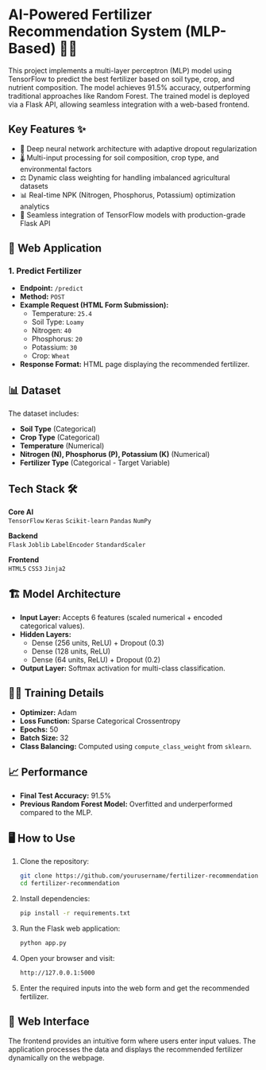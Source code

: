 # AI-Powered Fertilizer Recommendation System (MLP-Based) 🌱🤖
This project implements a multi-layer perceptron (MLP) model using TensorFlow to predict the best fertilizer based on soil type, crop, and nutrient composition. The model achieves 91.5% accuracy, outperforming traditional approaches like Random Forest. The trained model is deployed via a Flask API, allowing seamless integration with a web-based frontend.

## Key Features ✨
- 🧠 Deep neural network architecture with adaptive dropout regularization
- 🌡️ Multi-input processing for soil composition, crop type, and environmental factors
- ⚖️ Dynamic class weighting for handling imbalanced agricultural datasets
- 📊 Real-time NPK (Nitrogen, Phosphorus, Potassium) optimization analytics
- 🔄 Seamless integration of TensorFlow models with production-grade Flask API

## 💊 Web Application

### 1. Predict Fertilizer

- **Endpoint:** `/predict`
- **Method:** `POST`
- **Example Request (HTML Form Submission):**
  - Temperature: `25.4`
  - Soil Type: `Loamy`
  - Nitrogen: `40`
  - Phosphorus: `20`
  - Potassium: `30`
  - Crop: `Wheat`
- **Response Format:** HTML page displaying the recommended fertilizer.


## 📊 Dataset
The dataset includes:
- **Soil Type** (Categorical)
- **Crop Type** (Categorical)
- **Temperature** (Numerical)
- **Nitrogen (N), Phosphorus (P), Potassium (K)** (Numerical)
- **Fertilizer Type** (Categorical - Target Variable)

## Tech Stack 🛠️
**Core AI**  
`TensorFlow` `Keras` `Scikit-learn` `Pandas` `NumPy`

**Backend**  
`Flask` `Joblib` `LabelEncoder` `StandardScaler`

**Frontend**  
`HTML5` `CSS3` `Jinja2`

## 🏗️ Model Architecture
- **Input Layer:** Accepts 6 features (scaled numerical + encoded categorical values).
- **Hidden Layers:**
  - Dense (256 units, ReLU) + Dropout (0.3)
  - Dense (128 units, ReLU)
  - Dense (64 units, ReLU) + Dropout (0.2)
- **Output Layer:** Softmax activation for multi-class classification.

## 🏋️‍♂️ Training Details
- **Optimizer:** Adam
- **Loss Function:** Sparse Categorical Crossentropy
- **Epochs:** 50
- **Batch Size:** 32
- **Class Balancing:** Computed using `compute_class_weight` from `sklearn`.

## 📈 Performance
- **Final Test Accuracy:** 91.5%
- **Previous Random Forest Model:** Overfitted and underperformed compared to the MLP.

## 🖥️ How to Use
1. Clone the repository:
   ```bash
   git clone https://github.com/yourusername/fertilizer-recommendation.git
   cd fertilizer-recommendation   
2. Install dependencies:
   ```bash
   pip install -r requirements.txt
3. Run the Flask web application:
   ```bash
   python app.py
4. Open your browser and visit:
   ```bash
   http://127.0.0.1:5000
5. Enter the required inputs into the web form and get the recommended fertilizer.

## 🌟 Web Interface
The frontend provides an intuitive form where users enter input values. The application processes the data and displays the recommended fertilizer dynamically on the webpage.
